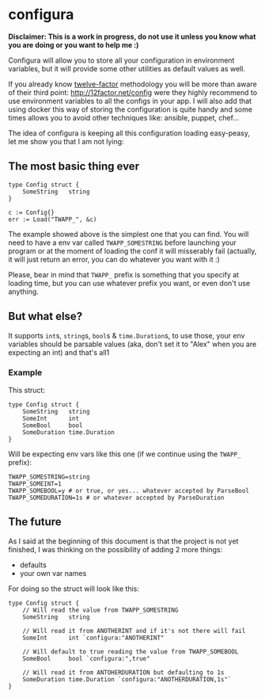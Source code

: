 configura
=========

**Disclaimer: This is a work in progress, do not use it unless you know what
you are doing or you want to help me :)**

Configura will allow you to store all your configuration in environment
variables, but it will provide some other utilities as default values as well.

If you already know [twelve-factor](http://12factor.net/) methodology you will
be more than aware of their third point: http://12factor.net/config were they
highly recommend to use environment variables to all the configs in your app. I
will also add that using docker this way of storing the configuration is quite
handy and some times allows you to avoid other techniques like: ansible,
puppet, chef...

The idea of configura is keeping all this configuration loading easy-peasy, let
me show you that I am not lying:

The most basic thing ever
-------------------------

    type Config struct {
        SomeString   string
    }

    c := Config{}
    err := Load("TWAPP_", &c)

The example showed above is the simplest one that you can find. You will need
to have a env var called `TWAPP_SOMESTRING` before launching your program or at
the moment of loading the conf it will misserably fail (actually, it will just
return an error, you can do whatever you want with it :)

Please, bear in mind that `TWAPP_` prefix is something that you specify at
loading time, but you can use whatever prefix you want, or even don't use
anything.

But what else?
--------------

It supports `int`s, `string`s, `bool`s & `time.Duration`s, to use those, your
env variables should be parsable values (aka, don't set it to "Alex" when you
are expecting an int) and that's all1

### Example

This struct:

    type Config struct {
        SomeString   string
        SomeInt      int
        SomeBool     bool
        SomeDuration time.Duration
    }

Will be expecting env vars like this one (if we continue using the `TWAPP_`
prefix):

    TWAPP_SOMESTRING=string
    TWAPP_SOMEINT=1
    TWAPP_SOMEBOOL=y # or true, or yes... whatever accepted by ParseBool
    TWAPP_SOMEDURATION=1s # or whatever accepted by ParseDuration


The future
----------

As I said at the beginning of this document is that the project is not yet
finished, I was thinking on the possibility of adding 2 more things:

- defaults
- your own var names

For doing so the struct will look like this:

    type Config struct {
        // Will read the value from TWAPP_SOMESTRING
        SomeString   string

        // Will read it from ANOTHERINT and if it's not there will fail
        SomeInt      int `configura:"ANOTHERINT"

        // Will default to true reading the value from TWAPP_SOMEBOOL
        SomeBool     bool `configura:",true"

        // Will read it from ANTOHERDURATION but defaulting to 1s
        SomeDuration time.Duration `configura:"ANOTHERDURATION,1s"`
    }

